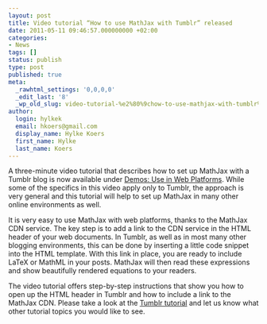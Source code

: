```yaml
---
layout: post
title: Video tutorial “How to use MathJax with Tumblr” released
date: 2011-05-11 09:46:57.000000000 +02:00
categories:
- News
tags: []
status: publish
type: post
published: true
meta:
  _rawhtml_settings: '0,0,0,0'
  _edit_last: '8'
  _wp_old_slug: video-tutorial-%e2%80%9chow-to-use-mathjax-with-tumblr%e2%80%9d-released
author:
  login: hylkek
  email: hkoers@gmail.com
  display_name: Hylke Koers
  first_name: Hylke
  last_name: Koers
---
```


A three-minute video tutorial that describes how to set up MathJax with a Tumblr blog is now available under [Demos: Use in Web Platforms](//docs.mathjax.org). While some of the specifics in this video apply only to Tumblr, the approach is very general and this tutorial will help to set up MathJax in many other online environments as well.

It is very easy to use MathJax with web platforms, thanks to the MathJax CDN service. The key step is to add a link to the CDN service in the HTML header of your web documents. In Tumblr, as well as in most many other blogging environments, this can be done by inserting a little code snippet into the HTML template. With this link in place, you are ready to include LaTeX or MathML in your posts. MathJax will then read these expressions and show beautifully rendered equations to your readers. 

The video tutorial offers step-by-step instructions that show you how to open up the HTML header in Tumblr and how to include a link to the MathJax CDN. Please take a look at the [Tumblr tutorial](https://www.youtube.com/watch?v=EaaLX_yQAM0) and let us know what other tutorial topics you would like to see.